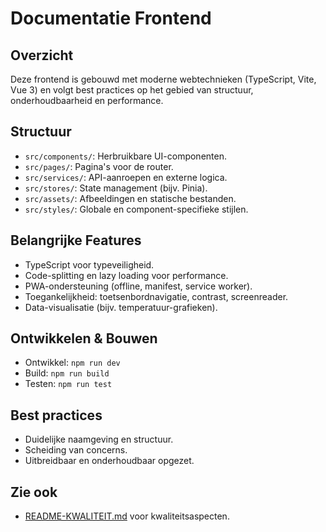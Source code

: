 # Documentatie Frontend

## Overzicht

Deze frontend is gebouwd met moderne webtechnieken (TypeScript, Vite, Vue 3) en volgt best practices op het gebied van structuur, onderhoudbaarheid en performance.

## Structuur

- `src/components/`: Herbruikbare UI-componenten.
- `src/pages/`: Pagina's voor de router.
- `src/services/`: API-aanroepen en externe logica.
- `src/stores/`: State management (bijv. Pinia).
- `src/assets/`: Afbeeldingen en statische bestanden.
- `src/styles/`: Globale en component-specifieke stijlen.

## Belangrijke Features

- TypeScript voor typeveiligheid.
- Code-splitting en lazy loading voor performance.
- PWA-ondersteuning (offline, manifest, service worker).
- Toegankelijkheid: toetsenbordnavigatie, contrast, screenreader.
- Data-visualisatie (bijv. temperatuur-grafieken).

## Ontwikkelen & Bouwen

- Ontwikkel: `npm run dev`
- Build: `npm run build`
- Testen: `npm run test`

## Best practices

- Duidelijke naamgeving en structuur.
- Scheiding van concerns.
- Uitbreidbaar en onderhoudbaar opgezet.

## Zie ook

- [README-KWALITEIT.md](./README-KWALITEIT.md) voor kwaliteitsaspecten.
